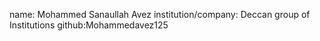 name: Mohammed Sanaullah Avez
institution/company: Deccan group of Institutions
github:Mohammedavez125